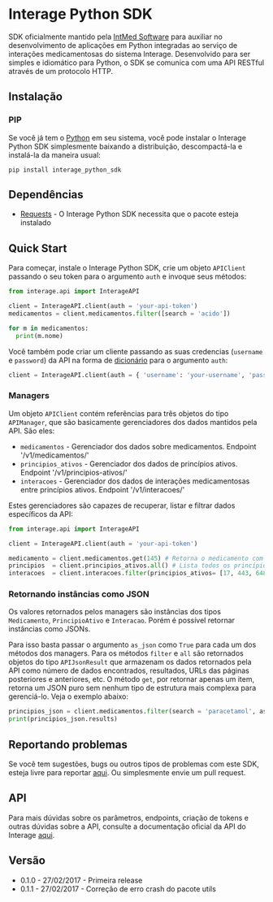 # Interage Python SDK
SDK oficialmente mantido pela [IntMed Software](http://intmed.com.br/) para auxiliar no desenvolvimento de aplicações em Python integradas ao serviço de interações medicamentosas do sistema Interage. Desenvolvido para ser simples e idiomático para Python, o SDK se comunica com uma API RESTful através de um protocolo HTTP. 

## Instalação
### PIP
Se você já tem o [Python](https://www.python.org/) em seu sistema, você pode instalar o Interage Python SDK simplesmente baixando a distribuição, descompactá-la e instalá-la da maneira usual:
```
pip install interage_python_sdk
```

## Dependências
- [Requests](https://github.com/kennethreitz/requests) - O Interage Python SDK necessita que o pacote esteja instalado

## Quick Start
Para começar, instale o Interage Python SDK, crie um objeto `APIClient` passando o seu token para o argumento `auth` e invoque seus métodos:

```python
from interage.api import InterageAPI

client = InterageAPI.client(auth = 'your-api-token')
medicamentos = client.medicamentos.filter([search = 'acido'])

for m in medicamentos:
  print(m.nome)
```

Você também pode criar um cliente passando as suas credencias (`username` e `password`) da API na forma de [dicionário](https://docs.python.org/2/tutorial/datastructures.html#dictionaries) para o argumento `auth`:
```python
client = InterageAPI.client(auth = { 'username': 'your-username', 'password': 'your-password'})
```

### Managers
Um objeto `APIClient` contém referências para três objetos do tipo `APIManager`, que são basicamente gerenciadores dos dados mantidos pela API. São eles:
- `medicamentos` - Gerenciador dos dados sobre medicamentos. Endpoint '/v1/medicamentos/'
- `principios_ativos` - Gerenciador dos dados de princípios ativos. Endpoint '/v1/principios-ativos/'
- `interacoes` - Gerenciador dos dados de interações medicamentosas entre princípios ativos. Endpoint '/v1/interacoes/'

Estes gerenciadores são capazes de recuperar, listar e filtrar dados específicos da API:

```python
from interage.api import InterageAPI

client = InterageAPI.client(auth = 'your-api-token')

medicamento = client.medicamentos.get(145) # Retorna o medicamento com o identificador (id) 145
principios  = client.principios_ativos.all() # Lista todos os princípios ativos do sistema
interacoes  = client.interacoes.filter(principios_ativos= [17, 443, 648, 1200], gravidade = 'grave')  # Retorna todas as interações medicamentosas graves entre os principios ativos com os identificadores 17, 443, 648 e 1200
```

### Retornando instâncias como JSON
Os valores retornados pelos managers são instâncias dos tipos `Medicamento`, `PrincipioAtivo` e `Interacao`. Porém é possível retornar instâncias como JSONs. 

Para isso basta passar o argumento `as_json` como `True` para cada um dos métodos dos managers. Para os métodos `filter` e `all` são retornados objetos do tipo `APIJsonResult` que armazenam os dados retornados pela API como número de dados encontrados, resultados, URLs das páginas posteriores e anteriores, etc. O método `get`, por retornar apenas um item, retorna um JSON puro sem nenhum tipo de estrutura mais complexa para gerenciá-lo. Veja o exemplo abaixo:

```python
principios_json = client.medicamentos.filter(search = 'paracetamol', as_json = True)
print(principios_json.results)
```

## Reportando problemas
Se você tem sugestões, bugs ou outros tipos de problemas com este SDK, esteja livre para reportar [aqui](https://github.com/weynelucas/interage_python_sdk/issues). Ou simplesmente envie um pull request.

## API
Para mais dúvidas sobre os parâmetros, endpoints, criação de tokens e outras dúvidas sobre a API, consulte a documentação oficial da API do Interage [aqui]( http://api.interage.intmed.com.br/docs/).

## Versão
- 0.1.0 - 27/02/2017 - Primeira release
- 0.1.1 - 27/02/2017 - Correção de erro crash do pacote utils
